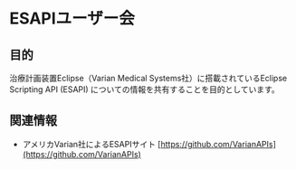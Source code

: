 # ESAPIユーザー会

## 目的

治療計画装置Eclipse（Varian Medical Systems社）に搭載されているEclipse Scripting API (ESAPI) についての情報を共有することを目的としています。

## 関連情報

- アメリカVarian社によるESAPIサイト
  [https://github.com/VarianAPIs](https://github.com/VarianAPIs)